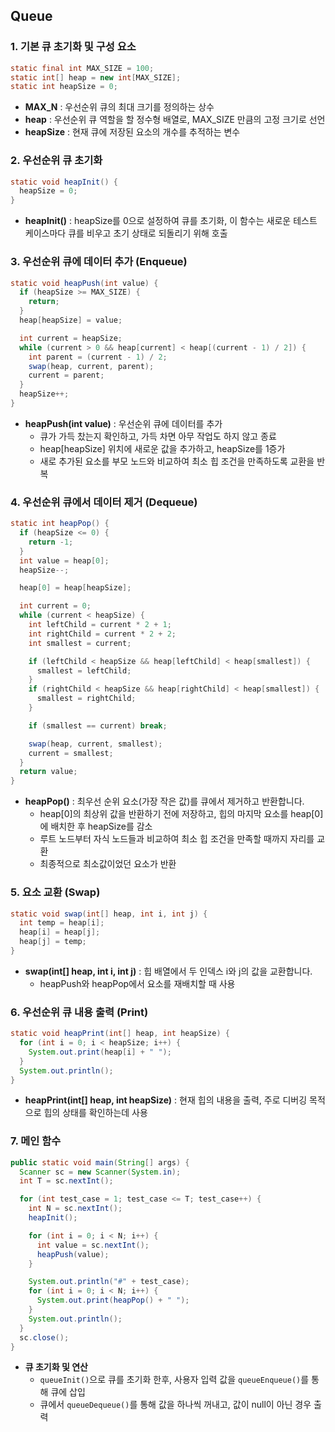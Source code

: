 ## Queue

### 1. 기본 큐 초기화 및 구성 요소
```java
static final int MAX_SIZE = 100;
static int[] heap = new int[MAX_SIZE];
static int heapSize = 0;
```

- **MAX_N** : 우선순위 큐의 최대 크기를 정의하는 상수
- **heap** : 우선순위 큐 역할을 할 정수형 배열로, MAX_SIZE 만큼의 고정 크기로 선언
- **heapSize** : 현재 큐에 저장된 요소의 개수를 추적하는 변수

### 2. 우선순위 큐 초기화
```java
static void heapInit() {
  heapSize = 0;
}
```

- **heapInit()** : heapSize를 0으로 설정하여 큐를 초기화, 이 함수는 새로운 테스트 케이스마다 큐를 비우고 초기 상태로 되돌리기 위해 호출

### 3. 우선순위 큐에 데이터 추가 (Enqueue)
```java
static void heapPush(int value) {
  if (heapSize >= MAX_SIZE) {
    return;
  }
  heap[heapSize] = value;

  int current = heapSize;
  while (current > 0 && heap[current] < heap[(current - 1) / 2]) {
    int parent = (current - 1) / 2;
    swap(heap, current, parent);
    current = parent;
  }
  heapSize++;
}
```

- **heapPush(int value)** : 우선순위 큐에 데이터를 추가
  - 큐가 가득 찼는지 확인하고, 가득 차면 아무 작업도 하지 않고 종료
  - heap[heapSize] 위치에 새로운 값을 추가하고, heapSize를 1증가
  - 새로 추가된 요소를 부모 노드와 비교하여 최소 힙 조건을 만족하도록 교환을 반복


### 4. 우선순위 큐에서 데이터 제거 (Dequeue)
```java
static int heapPop() {
  if (heapSize <= 0) {
    return -1;
  }
  int value = heap[0];
  heapSize--;

  heap[0] = heap[heapSize];

  int current = 0;
  while (current < heapSize) {
    int leftChild = current * 2 + 1;
    int rightChild = current * 2 + 2;
    int smallest = current;

    if (leftChild < heapSize && heap[leftChild] < heap[smallest]) {
      smallest = leftChild;
    }
    if (rightChild < heapSize && heap[rightChild] < heap[smallest]) {
      smallest = rightChild;
    }

    if (smallest == current) break;

    swap(heap, current, smallest);
    current = smallest;
  }
  return value;
}
```

- **heapPop()** : 최우선 순위 요소(가장 작은 값)를 큐에서 제거하고 반환합니다.
  - heap[0]의 최상위 값을 반환하기 전에 저장하고, 힙의 마지막 요소를 heap[0]에 배치한 후 heapSize를 감소
  - 루트 노드부터 자식 노드들과 비교하여 최소 힙 조건을 만족할 때까지 자리를 교환
  - 최종적으로 최소값이었던 요소가 반환


### 5. 요소 교환 (Swap)
```java
static void swap(int[] heap, int i, int j) {
  int temp = heap[i];
  heap[i] = heap[j];
  heap[j] = temp;
}
```

- **swap(int[] heap, int i, int j)** : 힙 배열에서 두 인덱스 i와 j의 값을 교환합니다.
  - heapPush와 heapPop에서 요소를 재배치할 때 사용

### 6. 우선순위 큐 내용 출력 (Print)
```java
static void heapPrint(int[] heap, int heapSize) {
  for (int i = 0; i < heapSize; i++) {
    System.out.print(heap[i] + " ");
  }
  System.out.println();
}
```

- **heapPrint(int[] heap, int heapSize)** : 현재 힙의 내용을 출력, 주로 디버깅 목적으로 힙의 상태를 확인하는데 사용

### 7. 메인 함수
```java
public static void main(String[] args) {
  Scanner sc = new Scanner(System.in);
  int T = sc.nextInt();

  for (int test_case = 1; test_case <= T; test_case++) {
    int N = sc.nextInt();
    heapInit();

    for (int i = 0; i < N; i++) {
      int value = sc.nextInt();
      heapPush(value);
    }

    System.out.println("#" + test_case);
    for (int i = 0; i < N; i++) {
      System.out.print(heapPop() + " ");
    }
    System.out.println();
  }
  sc.close();
}
```
- **큐 초기화 및 연산**
  - `queueInit()`으로 큐를 초기화 한후, 사용자 입력 값을 `queueEnqueue()`를 통해 큐에 삽입
  - 큐에서 `queueDequeue()`를 통해 값을 하나씩 꺼내고, 값이 null이 아닌 경우 출력